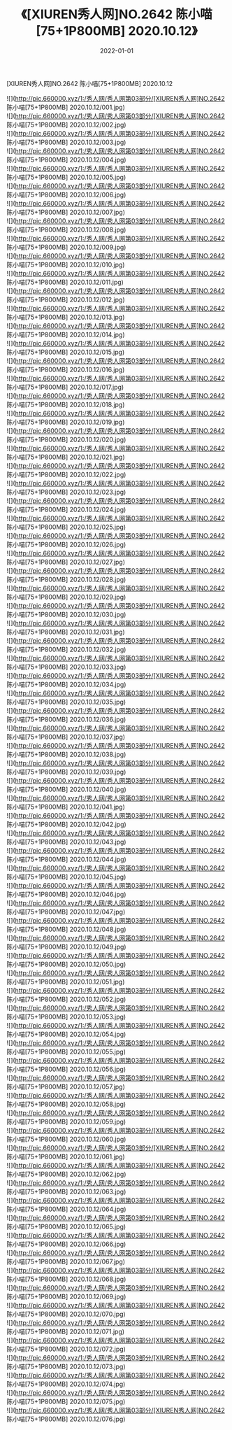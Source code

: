 ﻿---
layout: post
title:  《[XIUREN秀人网]NO.2642 陈小喵[75+1P800MB] 2020.10.12》
date:   2022-01-01
img: http://pic.660000.xyz/1:/秀人网/秀人网第03部分/[XIUREN秀人网]NO.2642 陈小喵[75+1P800MB] 2020.10.12/000.jpg
categories: [美女, 清纯, 唯美]
---

[XIUREN秀人网]NO.2642 陈小喵[75+1P800MB] 2020.10.12

 ![](http://pic.660000.xyz/1:/秀人网/秀人网第03部分/[XIUREN秀人网]NO.2642 陈小喵[75+1P800MB] 2020.10.12/001.jpg) <br>![](http://pic.660000.xyz/1:/秀人网/秀人网第03部分/[XIUREN秀人网]NO.2642 陈小喵[75+1P800MB] 2020.10.12/002.jpg) <br>![](http://pic.660000.xyz/1:/秀人网/秀人网第03部分/[XIUREN秀人网]NO.2642 陈小喵[75+1P800MB] 2020.10.12/003.jpg) <br>![](http://pic.660000.xyz/1:/秀人网/秀人网第03部分/[XIUREN秀人网]NO.2642 陈小喵[75+1P800MB] 2020.10.12/004.jpg) <br>![](http://pic.660000.xyz/1:/秀人网/秀人网第03部分/[XIUREN秀人网]NO.2642 陈小喵[75+1P800MB] 2020.10.12/005.jpg) <br>![](http://pic.660000.xyz/1:/秀人网/秀人网第03部分/[XIUREN秀人网]NO.2642 陈小喵[75+1P800MB] 2020.10.12/006.jpg) <br>![](http://pic.660000.xyz/1:/秀人网/秀人网第03部分/[XIUREN秀人网]NO.2642 陈小喵[75+1P800MB] 2020.10.12/007.jpg) <br>![](http://pic.660000.xyz/1:/秀人网/秀人网第03部分/[XIUREN秀人网]NO.2642 陈小喵[75+1P800MB] 2020.10.12/008.jpg) <br>![](http://pic.660000.xyz/1:/秀人网/秀人网第03部分/[XIUREN秀人网]NO.2642 陈小喵[75+1P800MB] 2020.10.12/009.jpg) <br>![](http://pic.660000.xyz/1:/秀人网/秀人网第03部分/[XIUREN秀人网]NO.2642 陈小喵[75+1P800MB] 2020.10.12/010.jpg) <br>![](http://pic.660000.xyz/1:/秀人网/秀人网第03部分/[XIUREN秀人网]NO.2642 陈小喵[75+1P800MB] 2020.10.12/011.jpg) <br>![](http://pic.660000.xyz/1:/秀人网/秀人网第03部分/[XIUREN秀人网]NO.2642 陈小喵[75+1P800MB] 2020.10.12/012.jpg) <br>![](http://pic.660000.xyz/1:/秀人网/秀人网第03部分/[XIUREN秀人网]NO.2642 陈小喵[75+1P800MB] 2020.10.12/013.jpg) <br>![](http://pic.660000.xyz/1:/秀人网/秀人网第03部分/[XIUREN秀人网]NO.2642 陈小喵[75+1P800MB] 2020.10.12/014.jpg) <br>![](http://pic.660000.xyz/1:/秀人网/秀人网第03部分/[XIUREN秀人网]NO.2642 陈小喵[75+1P800MB] 2020.10.12/015.jpg) <br>![](http://pic.660000.xyz/1:/秀人网/秀人网第03部分/[XIUREN秀人网]NO.2642 陈小喵[75+1P800MB] 2020.10.12/016.jpg) <br>![](http://pic.660000.xyz/1:/秀人网/秀人网第03部分/[XIUREN秀人网]NO.2642 陈小喵[75+1P800MB] 2020.10.12/017.jpg) <br>![](http://pic.660000.xyz/1:/秀人网/秀人网第03部分/[XIUREN秀人网]NO.2642 陈小喵[75+1P800MB] 2020.10.12/018.jpg) <br>![](http://pic.660000.xyz/1:/秀人网/秀人网第03部分/[XIUREN秀人网]NO.2642 陈小喵[75+1P800MB] 2020.10.12/019.jpg) <br>![](http://pic.660000.xyz/1:/秀人网/秀人网第03部分/[XIUREN秀人网]NO.2642 陈小喵[75+1P800MB] 2020.10.12/020.jpg) <br>![](http://pic.660000.xyz/1:/秀人网/秀人网第03部分/[XIUREN秀人网]NO.2642 陈小喵[75+1P800MB] 2020.10.12/021.jpg) <br>![](http://pic.660000.xyz/1:/秀人网/秀人网第03部分/[XIUREN秀人网]NO.2642 陈小喵[75+1P800MB] 2020.10.12/022.jpg) <br>![](http://pic.660000.xyz/1:/秀人网/秀人网第03部分/[XIUREN秀人网]NO.2642 陈小喵[75+1P800MB] 2020.10.12/023.jpg) <br>![](http://pic.660000.xyz/1:/秀人网/秀人网第03部分/[XIUREN秀人网]NO.2642 陈小喵[75+1P800MB] 2020.10.12/024.jpg) <br>![](http://pic.660000.xyz/1:/秀人网/秀人网第03部分/[XIUREN秀人网]NO.2642 陈小喵[75+1P800MB] 2020.10.12/025.jpg) <br>![](http://pic.660000.xyz/1:/秀人网/秀人网第03部分/[XIUREN秀人网]NO.2642 陈小喵[75+1P800MB] 2020.10.12/026.jpg) <br>![](http://pic.660000.xyz/1:/秀人网/秀人网第03部分/[XIUREN秀人网]NO.2642 陈小喵[75+1P800MB] 2020.10.12/027.jpg) <br>![](http://pic.660000.xyz/1:/秀人网/秀人网第03部分/[XIUREN秀人网]NO.2642 陈小喵[75+1P800MB] 2020.10.12/028.jpg) <br>![](http://pic.660000.xyz/1:/秀人网/秀人网第03部分/[XIUREN秀人网]NO.2642 陈小喵[75+1P800MB] 2020.10.12/029.jpg) <br>![](http://pic.660000.xyz/1:/秀人网/秀人网第03部分/[XIUREN秀人网]NO.2642 陈小喵[75+1P800MB] 2020.10.12/030.jpg) <br>![](http://pic.660000.xyz/1:/秀人网/秀人网第03部分/[XIUREN秀人网]NO.2642 陈小喵[75+1P800MB] 2020.10.12/031.jpg) <br>![](http://pic.660000.xyz/1:/秀人网/秀人网第03部分/[XIUREN秀人网]NO.2642 陈小喵[75+1P800MB] 2020.10.12/032.jpg) <br>![](http://pic.660000.xyz/1:/秀人网/秀人网第03部分/[XIUREN秀人网]NO.2642 陈小喵[75+1P800MB] 2020.10.12/033.jpg) <br>![](http://pic.660000.xyz/1:/秀人网/秀人网第03部分/[XIUREN秀人网]NO.2642 陈小喵[75+1P800MB] 2020.10.12/034.jpg) <br>![](http://pic.660000.xyz/1:/秀人网/秀人网第03部分/[XIUREN秀人网]NO.2642 陈小喵[75+1P800MB] 2020.10.12/035.jpg) <br>![](http://pic.660000.xyz/1:/秀人网/秀人网第03部分/[XIUREN秀人网]NO.2642 陈小喵[75+1P800MB] 2020.10.12/036.jpg) <br>![](http://pic.660000.xyz/1:/秀人网/秀人网第03部分/[XIUREN秀人网]NO.2642 陈小喵[75+1P800MB] 2020.10.12/037.jpg) <br>![](http://pic.660000.xyz/1:/秀人网/秀人网第03部分/[XIUREN秀人网]NO.2642 陈小喵[75+1P800MB] 2020.10.12/038.jpg) <br>![](http://pic.660000.xyz/1:/秀人网/秀人网第03部分/[XIUREN秀人网]NO.2642 陈小喵[75+1P800MB] 2020.10.12/039.jpg) <br>![](http://pic.660000.xyz/1:/秀人网/秀人网第03部分/[XIUREN秀人网]NO.2642 陈小喵[75+1P800MB] 2020.10.12/040.jpg) <br>![](http://pic.660000.xyz/1:/秀人网/秀人网第03部分/[XIUREN秀人网]NO.2642 陈小喵[75+1P800MB] 2020.10.12/041.jpg) <br>![](http://pic.660000.xyz/1:/秀人网/秀人网第03部分/[XIUREN秀人网]NO.2642 陈小喵[75+1P800MB] 2020.10.12/042.jpg) <br>![](http://pic.660000.xyz/1:/秀人网/秀人网第03部分/[XIUREN秀人网]NO.2642 陈小喵[75+1P800MB] 2020.10.12/043.jpg) <br>![](http://pic.660000.xyz/1:/秀人网/秀人网第03部分/[XIUREN秀人网]NO.2642 陈小喵[75+1P800MB] 2020.10.12/044.jpg) <br>![](http://pic.660000.xyz/1:/秀人网/秀人网第03部分/[XIUREN秀人网]NO.2642 陈小喵[75+1P800MB] 2020.10.12/045.jpg) <br>![](http://pic.660000.xyz/1:/秀人网/秀人网第03部分/[XIUREN秀人网]NO.2642 陈小喵[75+1P800MB] 2020.10.12/046.jpg) <br>![](http://pic.660000.xyz/1:/秀人网/秀人网第03部分/[XIUREN秀人网]NO.2642 陈小喵[75+1P800MB] 2020.10.12/047.jpg) <br>![](http://pic.660000.xyz/1:/秀人网/秀人网第03部分/[XIUREN秀人网]NO.2642 陈小喵[75+1P800MB] 2020.10.12/048.jpg) <br>![](http://pic.660000.xyz/1:/秀人网/秀人网第03部分/[XIUREN秀人网]NO.2642 陈小喵[75+1P800MB] 2020.10.12/049.jpg) <br>![](http://pic.660000.xyz/1:/秀人网/秀人网第03部分/[XIUREN秀人网]NO.2642 陈小喵[75+1P800MB] 2020.10.12/050.jpg) <br>![](http://pic.660000.xyz/1:/秀人网/秀人网第03部分/[XIUREN秀人网]NO.2642 陈小喵[75+1P800MB] 2020.10.12/051.jpg) <br>![](http://pic.660000.xyz/1:/秀人网/秀人网第03部分/[XIUREN秀人网]NO.2642 陈小喵[75+1P800MB] 2020.10.12/052.jpg) <br>![](http://pic.660000.xyz/1:/秀人网/秀人网第03部分/[XIUREN秀人网]NO.2642 陈小喵[75+1P800MB] 2020.10.12/053.jpg) <br>![](http://pic.660000.xyz/1:/秀人网/秀人网第03部分/[XIUREN秀人网]NO.2642 陈小喵[75+1P800MB] 2020.10.12/054.jpg) <br>![](http://pic.660000.xyz/1:/秀人网/秀人网第03部分/[XIUREN秀人网]NO.2642 陈小喵[75+1P800MB] 2020.10.12/055.jpg) <br>![](http://pic.660000.xyz/1:/秀人网/秀人网第03部分/[XIUREN秀人网]NO.2642 陈小喵[75+1P800MB] 2020.10.12/056.jpg) <br>![](http://pic.660000.xyz/1:/秀人网/秀人网第03部分/[XIUREN秀人网]NO.2642 陈小喵[75+1P800MB] 2020.10.12/057.jpg) <br>![](http://pic.660000.xyz/1:/秀人网/秀人网第03部分/[XIUREN秀人网]NO.2642 陈小喵[75+1P800MB] 2020.10.12/058.jpg) <br>![](http://pic.660000.xyz/1:/秀人网/秀人网第03部分/[XIUREN秀人网]NO.2642 陈小喵[75+1P800MB] 2020.10.12/059.jpg) <br>![](http://pic.660000.xyz/1:/秀人网/秀人网第03部分/[XIUREN秀人网]NO.2642 陈小喵[75+1P800MB] 2020.10.12/060.jpg) <br>![](http://pic.660000.xyz/1:/秀人网/秀人网第03部分/[XIUREN秀人网]NO.2642 陈小喵[75+1P800MB] 2020.10.12/061.jpg) <br>![](http://pic.660000.xyz/1:/秀人网/秀人网第03部分/[XIUREN秀人网]NO.2642 陈小喵[75+1P800MB] 2020.10.12/062.jpg) <br>![](http://pic.660000.xyz/1:/秀人网/秀人网第03部分/[XIUREN秀人网]NO.2642 陈小喵[75+1P800MB] 2020.10.12/063.jpg) <br>![](http://pic.660000.xyz/1:/秀人网/秀人网第03部分/[XIUREN秀人网]NO.2642 陈小喵[75+1P800MB] 2020.10.12/064.jpg) <br>![](http://pic.660000.xyz/1:/秀人网/秀人网第03部分/[XIUREN秀人网]NO.2642 陈小喵[75+1P800MB] 2020.10.12/065.jpg) <br>![](http://pic.660000.xyz/1:/秀人网/秀人网第03部分/[XIUREN秀人网]NO.2642 陈小喵[75+1P800MB] 2020.10.12/066.jpg) <br>![](http://pic.660000.xyz/1:/秀人网/秀人网第03部分/[XIUREN秀人网]NO.2642 陈小喵[75+1P800MB] 2020.10.12/067.jpg) <br>![](http://pic.660000.xyz/1:/秀人网/秀人网第03部分/[XIUREN秀人网]NO.2642 陈小喵[75+1P800MB] 2020.10.12/068.jpg) <br>![](http://pic.660000.xyz/1:/秀人网/秀人网第03部分/[XIUREN秀人网]NO.2642 陈小喵[75+1P800MB] 2020.10.12/069.jpg) <br>![](http://pic.660000.xyz/1:/秀人网/秀人网第03部分/[XIUREN秀人网]NO.2642 陈小喵[75+1P800MB] 2020.10.12/070.jpg) <br>![](http://pic.660000.xyz/1:/秀人网/秀人网第03部分/[XIUREN秀人网]NO.2642 陈小喵[75+1P800MB] 2020.10.12/071.jpg) <br>![](http://pic.660000.xyz/1:/秀人网/秀人网第03部分/[XIUREN秀人网]NO.2642 陈小喵[75+1P800MB] 2020.10.12/072.jpg) <br>![](http://pic.660000.xyz/1:/秀人网/秀人网第03部分/[XIUREN秀人网]NO.2642 陈小喵[75+1P800MB] 2020.10.12/073.jpg) <br>![](http://pic.660000.xyz/1:/秀人网/秀人网第03部分/[XIUREN秀人网]NO.2642 陈小喵[75+1P800MB] 2020.10.12/074.jpg) <br>![](http://pic.660000.xyz/1:/秀人网/秀人网第03部分/[XIUREN秀人网]NO.2642 陈小喵[75+1P800MB] 2020.10.12/075.jpg) <br>![](http://pic.660000.xyz/1:/秀人网/秀人网第03部分/[XIUREN秀人网]NO.2642 陈小喵[75+1P800MB] 2020.10.12/076.jpg) <br>
